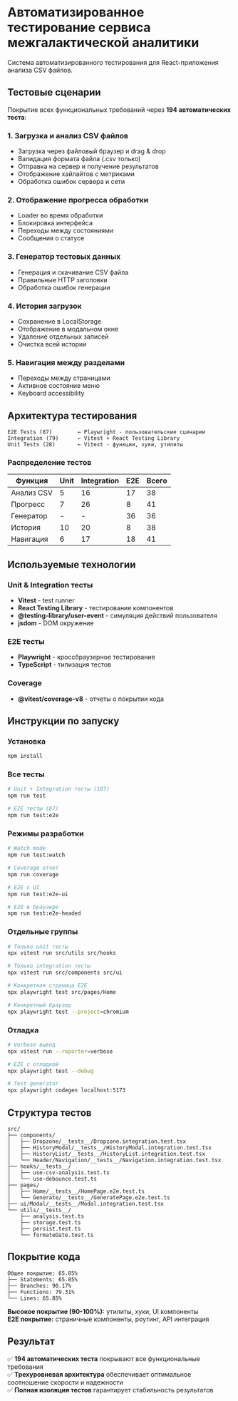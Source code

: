 # Автоматизированное тестирование сервиса межгалактической аналитики

Система автоматизированного тестирования для React-приложения анализа CSV файлов.

## Тестовые сценарии

Покрытие всех функциональных требований через **194 автоматических теста**:

### 1. Загрузка и анализ CSV файлов
- Загрузка через файловый браузер и drag & drop
- Валидация формата файла (.csv только)
- Отправка на сервер и получение результатов
- Отображение хайлайтов с метриками
- Обработка ошибок сервера и сети

### 2. Отображение прогресса обработки
- Loader во время обработки
- Блокировка интерфейса
- Переходы между состояниями
- Сообщения о статусе

### 3. Генератор тестовых данных
- Генерация и скачивание CSV файла
- Правильные HTTP заголовки
- Обработка ошибок генерации

### 4. История загрузок
- Сохранение в LocalStorage
- Отображение в модальном окне
- Удаление отдельных записей
- Очистка всей истории

### 5. Навигация между разделами
- Переходы между страницами
- Активное состояние меню
- Keyboard accessibility

## Архитектура тестирования

```
E2E Tests (87)        ← Playwright - пользовательские сценарии
Integration (79)      ← Vitest + React Testing Library  
Unit Tests (28)       ← Vitest - функции, хуки, утилиты
```

### Распределение тестов

| Функция | Unit | Integration | E2E | Всего |
|---------|------|-------------|-----|-------|
| Анализ CSV | 5 | 16 | 17 | 38 |
| Прогресс | 7 | 26 | 8 | 41 |
| Генератор | - | - | 36 | 36 |
| История | 10 | 20 | 8 | 38 |
| Навигация | 6 | 17 | 18 | 41 |

## Используемые технологии

### Unit & Integration тесты
- **Vitest** - test runner
- **React Testing Library** - тестирование компонентов
- **@testing-library/user-event** - симуляция действий пользователя
- **jsdom** - DOM окружение

### E2E тесты
- **Playwright** - кроссбраузерное тестирование
- **TypeScript** - типизация тестов

### Coverage
- **@vitest/coverage-v8** - отчеты о покрытии кода

## Инструкции по запуску

### Установка
```bash
npm install
```

### Все тесты
```bash
# Unit + Integration тесты (107)
npm run test

# E2E тесты (87)
npm run test:e2e
```

### Режимы разработки
```bash
# Watch mode
npm run test:watch

# Coverage отчет
npm run coverage

# E2E с UI
npm run test:e2e-ui

# E2E в браузере
npm run test:e2e-headed
```

### Отдельные группы
```bash
# Только unit тесты
npx vitest run src/utils src/hooks

# Только integration тесты
npx vitest run src/components src/ui

# Конкретная страница E2E
npx playwright test src/pages/Home

# Конкретный браузер
npx playwright test --project=chromium
```

### Отладка
```bash
# Verbose вывод
npx vitest run --reporter=verbose

# E2E с отладкой
npx playwright test --debug

# Test generator
npx playwright codegen localhost:5173
```

## Структура тестов

```
src/
├── components/
│   ├── Dropzone/__tests__/Dropzone.integration.test.tsx
│   ├── HistoryModal/__tests__/HistoryModal.integration.test.tsx
│   ├── HistoryList/__tests__/HistoryList.integration.test.tsx
│   └── Header/Navigation/__tests__/Navigation.integration.test.tsx
├── hooks/__tests__/
│   ├── use-csv-analysis.test.ts
│   └── use-debounce.test.ts
├── pages/
│   ├── Home/__tests__/HomePage.e2e.test.ts
│   └── Generate/__tests__/GeneratePage.e2e.test.ts
├── ui/Modal/__tests__/Modal.integration.test.tsx
└── utils/__tests__/
    ├── analysis.test.ts
    ├── storage.test.ts
    ├── persist.test.ts
    └── formateDate.test.ts
```

## Покрытие кода

```
Общее покрытие: 65.85%
├── Statements: 65.85%
├── Branches: 90.17%
├── Functions: 79.31%
└── Lines: 65.85%
```

**Высокое покрытие (90-100%):** утилиты, хуки, UI компоненты  
**E2E покрытие:** страничные компоненты, роутинг, API интеграция

## Результат

✅ **194 автоматических теста** покрывают все функциональные требования  
✅ **Трехуровневая архитектура** обеспечивает оптимальное соотношение скорости и надежности  
✅ **Полная изоляция тестов** гарантирует стабильность результатов
